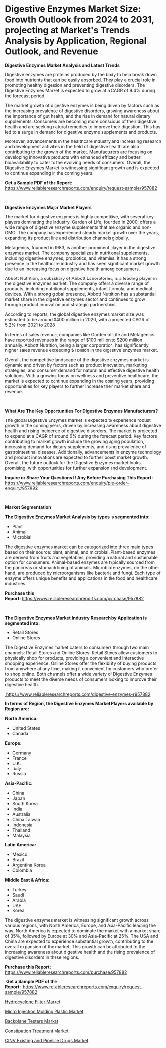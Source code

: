<p><h1>Digestive Enzymes Market Size: Growth Outlook from 2024 to 2031, projecting at Market's Trends Analysis by Application, Regional Outlook, and Revenue</h1></p><p><strong>Digestive Enzymes Market Analysis and Latest Trends</strong></p>
<p><p>Digestive enzymes are proteins produced by the body to help break down food into nutrients that can be easily absorbed. They play a crucial role in promoting healthy digestion and preventing digestive disorders. The Digestive Enzymes Market is expected to grow at a CAGR of 9.4% during the forecast period.</p><p>The market growth of digestive enzymes is being driven by factors such as the increasing prevalence of digestive disorders, growing awareness about the importance of gut health, and the rise in demand for natural dietary supplements. Consumers are becoming more conscious of their digestive health and are seeking natural remedies to improve their digestion. This has led to a surge in demand for digestive enzyme supplements and products.</p><p>Moreover, advancements in the healthcare industry and increasing research and development activities in the field of digestive health are also contributing to the growth of the market. Manufacturers are focusing on developing innovative products with enhanced efficacy and better bioavailability to cater to the evolving needs of consumers. Overall, the Digestive Enzymes Market is witnessing significant growth and is expected to continue expanding in the coming years.</p></p>
<p><strong>Get a Sample PDF of the Report:&nbsp;</strong> <a href="https://www.reliableresearchreports.com/enquiry/request-sample/957882">https://www.reliableresearchreports.com/enquiry/request-sample/957882</a></p>
<p>&nbsp;</p>
<p><strong>Digestive Enzymes Major Market Players</strong></p>
<p><p>The market for digestive enzymes is highly competitive, with several key players dominating the industry. Garden of Life, founded in 2000, offers a wide range of digestive enzyme supplements that are organic and non-GMO. The company has experienced steady market growth over the years, expanding its product line and distribution channels globally.</p><p>Metagenics, founded in 1983, is another prominent player in the digestive enzymes market. The company specializes in nutritional supplements, including digestive enzymes, probiotics, and vitamins. It has a strong presence in the healthcare industry and has seen significant market growth due to an increasing focus on digestive health among consumers.</p><p>Abbott Nutrition, a subsidiary of Abbott Laboratories, is a leading player in the digestive enzymes market. The company offers a diverse range of products, including nutritional supplements, infant formula, and medical devices. With a strong global presence, Abbott Nutrition has a substantial market share in the digestive enzymes sector and continues to grow through product innovation and strategic partnerships.</p><p>According to reports, the global digestive enzymes market size was estimated to be around $400 million in 2020, with a projected CAGR of 5.2% from 2021 to 2028. </p><p>In terms of sales revenue, companies like Garden of Life and Metagenics have reported revenues in the range of $100 million to $200 million annually. Abbott Nutrition, being a larger corporation, has significantly higher sales revenue exceeding $1 billion in the digestive enzymes market.</p><p>Overall, the competitive landscape of the digestive enzymes market is dynamic and driven by factors such as product innovation, marketing strategies, and consumer demand for natural and effective digestive health solutions. With a growing focus on wellness and preventive healthcare, the market is expected to continue expanding in the coming years, providing opportunities for key players to further increase their market share and revenue.</p></p>
<p>&nbsp;</p>
<p><strong>What Are The Key Opportunities For Digestive Enzymes Manufacturers?</strong></p>
<p><p>The global Digestive Enzymes market is expected to experience robust growth in the coming years, driven by increasing awareness about digestive health and rising incidence of digestive disorders. The market is projected to expand at a CAGR of around 6% during the forecast period. Key factors contributing to market growth include the growing aging population, increasing demand for dietary supplements, and rising prevalence of gastrointestinal diseases. Additionally, advancements in enzyme technology and product innovations are expected to further boost market growth. Overall, the future outlook for the Digestive Enzymes market looks promising, with opportunities for further expansion and development.</p></p>
<p><strong>Inquire or Share Your Questions If Any Before Purchasing This Report:</strong> <a href="https://www.reliableresearchreports.com/enquiry/pre-order-enquiry/957882">https://www.reliableresearchreports.com/enquiry/pre-order-enquiry/957882</a></p>
<p>&nbsp;</p>
<p><strong>Market Segmentation</strong></p>
<p><strong>The Digestive Enzymes Market Analysis by types is segmented into:</strong></p>
<p><ul><li>Plant</li><li>Animal</li><li>Microbial</li></ul></p>
<p><p>The digestive enzymes market can be categorized into three main types based on their source: plant, animal, and microbial. Plant-based enzymes are derived from fruits and vegetables, providing a natural and sustainable option for consumers. Animal-based enzymes are typically sourced from the pancreas or stomach lining of animals. Microbial enzymes, on the other hand, are produced by microorganisms like bacteria and fungi. Each type of enzyme offers unique benefits and applications in the food and healthcare industries.</p></p>
<p><strong>Purchase this Report:&nbsp;</strong><a href="https://www.reliableresearchreports.com/purchase/957882">https://www.reliableresearchreports.com/purchase/957882</a></p>
<p>&nbsp;</p>
<p><strong>The Digestive Enzymes Market Industry Research by Application is segmented into:</strong></p>
<p><ul><li>Retail Stores</li><li>Online Stores</li></ul></p>
<p><p>The Digestive Enzymes market caters to consumers through two main channels: Retail Stores and Online Stores. Retail Stores allow customers to physically shop for products, providing a convenient and interactive shopping experience. Online Stores offer the flexibility of buying products from anywhere at any time, making it convenient for customers who prefer to shop online. Both channels offer a wide variety of Digestive Enzymes products to meet the diverse needs of consumers looking to improve their digestive health.</p></p>
<p><a href="https://www.reliableresearchreports.com/digestive-enzymes-r957882">&nbsp;https://www.reliableresearchreports.com/digestive-enzymes-r957882</a></p>
<p><strong>In terms of Region, the Digestive Enzymes Market Players available by Region are:</strong></p>
<p>
    <p> <strong> North America: </strong>
        <ul>
            <li>United States</li>
            <li>Canada</li>
        </ul>
        </p> 
    <p> <strong> Europe: </strong>
        <ul>
            <li>Germany</li>
            <li>France</li>
            <li>U.K.</li>
            <li>Italy</li>
            <li>Russia</li>
        </ul>
        </p> 
    <p> <strong> Asia-Pacific: </strong>
        <ul>
            <li>China</li>
            <li>Japan</li>
            <li>South Korea</li>
            <li>India</li>
            <li>Australia</li>
            <li>China Taiwan</li>
            <li>Indonesia</li>
            <li>Thailand</li>
            <li>Malaysia</li>
        </ul>
        </p> 
    <p> <strong> Latin America: </strong>
        <ul>
            <li>Mexico</li>
            <li>Brazil</li>
            <li>Argentina Korea</li>
            <li>Colombia</li>
        </ul>
        </p> 
    <p> <strong> Middle East & Africa: </strong>
        <ul>
            <li>Turkey</li>
            <li>Saudi</li>
            <li>Arabia</li>
            <li>UAE</li>
            <li>Korea</li>
        </ul>
    </p>
    </p>
<p><p>The digestive enzymes market is witnessing significant growth across various regions, with North America, Europe, and Asia-Pacific leading the way. North America is expected to dominate the market with a market share of 35%, followed by Europe at 30% and Asia-Pacific at 25%. The USA and China are expected to experience substantial growth, contributing to the overall expansion of the market. This growth can be attributed to the increasing awareness about digestive health and the rising prevalence of digestive disorders in these regions.</p></p>
<p><strong>Purchase this Report: </strong><a href="https://www.reliableresearchreports.com/purchase/957882">https://www.reliableresearchreports.com/purchase/957882</a></p>
<p>&nbsp;<strong>Get a Sample PDF of the Report:&nbsp;&nbsp;</strong><a href="https://www.reliableresearchreports.com/enquiry/request-sample/957882">https://www.reliableresearchreports.com/enquiry/request-sample/957882</a></p>
<p><strong></strong></p>
<p><p><a href="https://www.linkedin.com/pulse/hydrocyclone-filternbspmarket-focuses-market-share-size-projected-cusrf">Hydrocyclone Filter Market</a></p><p><a href="https://issuu.com/reportprime-2/docs/micro-injection-molding-plastic-market-size-2030.p">Micro Injection Molding Plastic Market</a></p><p><a href="https://www.linkedin.com/pulse/backplane-testers-market-size-cagr-trends-2024-2030-et45e">Backplane Testers Market</a></p><p><a href="https://github.com/IzaiahBartell/Market-Research-Report-List-1/blob/main/constipation-treatment-market.md">Constipation Treatment Market</a></p><p><a href="https://github.com/biheemgalvinlouises6hokrh3h/Market-Research-Report-List-2/blob/main/cinv-existing-and-pipeline-drugs-market.md">CINV Existing and Pipeline Drugs Market</a></p></p>